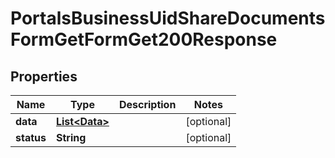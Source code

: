 

# PortalsBusinessUidShareDocumentsFormGetFormGet200Response


## Properties

Name | Type | Description | Notes
------------ | ------------- | ------------- | -------------
**data** | [**List&lt;Data&gt;**](Data.md) |  |  [optional]
**status** | **String** |  |  [optional]



